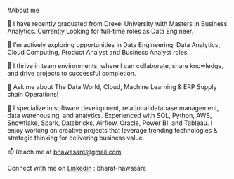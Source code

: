 #About me

🔭 I have recently graduated from Drexel University with Masters in Business Analytics. Currently Looking for full-time roles as Data Engineer.

🌱 I’m actively exploring opportunities in Data Engineering, Data Analytics, Cloud Computing, Product Analyst and Business Analyst roles.

🤝 I thrive in team environments, where I can collaborate, share knowledge, and drive projects to successful completion.

💬 Ask me about The Data World, Cloud, Machine Learning & ERP Supply chain Operations!

🚀 I specialize in software development, relational database management, data warehousing, and analytics. Experienced with SQL, Python, AWS, Snowflake, Spark, Databricks, Airflow, Oracle, Power BI, and Tableau. I enjoy working on creative projects that leverage trending technologies & strategic thinking for delivering business value.

📫 Reach me at bnawasare@gmail.com

Connect with me on <a href="https://www.linkedin.com/bharat-nawasare">Linkedin</a> : bharat-nawasare
